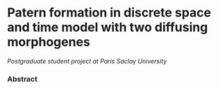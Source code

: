 # Patern formation in discrete space and time model with two diffusing morphogenes
*Postgraduate student project at Paris Saclay University*
### Abstract
